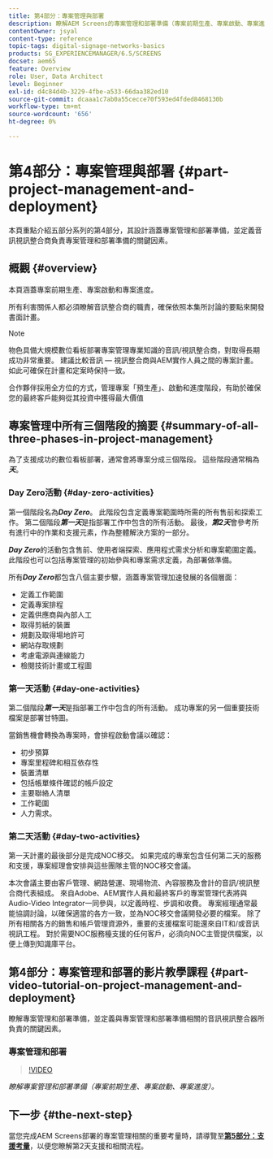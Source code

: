 ```yaml
---
title: 第4部分：專案管理與部署
description: 瞭解AEM Screens的專案管理和部署準備（專案前期生產、專案啟動、專案進度）。
contentOwner: jsyal
content-type: reference
topic-tags: digital-signage-networks-basics
products: SG_EXPERIENCEMANAGER/6.5/SCREENS
docset: aem65
feature: Overview
role: User, Data Architect
level: Beginner
exl-id: d4c84d4b-3229-4fbe-a533-66daa382ed10
source-git-commit: dcaaa1c7ab0a55cecce70f593ed4fded8468130b
workflow-type: tm+mt
source-wordcount: '656'
ht-degree: 0%

---
```


# 第4部分：專案管理與部署 {#part-project-management-and-deployment}

本頁重點介紹五部分系列的第4部分，其設計涵蓋專案管理和部署準備，並定義音訊視訊整合商負責專案管理和部署準備的關鍵因素。

## 概觀 {#overview}

本頁涵蓋專案前期生產、專案啟動和專案進度。

所有利害關係人都必須瞭解音訊整合商的職責，確保依照本集所討論的要點來開發書面計畫。

>[!NOTE]
>
>物色具備大規模數位看板部署專案管理專業知識的音訊/視訊整合商，對取得長期成功非常重要。 建議比較音訊 — 視訊整合商與AEM實作人員之間的專案計畫。 如此可確保在計畫和定案時保持一致。
>
>合作夥伴採用全方位的方式，管理專案「預生產」、啟動和進度階段，有助於確保您的最終客戶能夠從其投資中獲得最大價值

## 專案管理中所有三個階段的摘要 {#summary-of-all-three-phases-in-project-management}

為了支援成功的數位看板部署，通常會將專案分成三個階段。 這些階段通常稱為&#x200B;***天***。

### Day Zero活動 {#day-zero-activities}

第一個階段名為&#x200B;***Day Zero***。 此階段包含定義專案範圍時所需的所有售前和探索工作。 第二個階段&#x200B;***第一天***&#x200B;是指部署工作中包含的所有活動。 最後，***第2天***&#x200B;會參考所有進行中的作業和支援元素，作為整體解決方案的一部分。

***Day Zero***&#x200B;的活動包含售前、使用者端探索、應用程式需求分析和專案範圍定義。 此階段也可以包括專案管理的初始參與和專案需求定義，為部署做準備。

所有&#x200B;***Day Zero***&#x200B;都包含八個主要步驟，涵蓋專案管理加速發展的各個層面：

* 定義工作範圍
* 定義專案排程
* 定義供應商與內部人工
* 取得剪紙的裝置
* 規劃及取得場地許可
* 網站存取規劃
* 考慮電源與連線能力
* 檢閱技術計畫或工程圖

### 第一天活動 {#day-one-activities}

第二個階段&#x200B;***第一天***&#x200B;是指部署工作中包含的所有活動。 成功專案的另一個重要技術檔案是部署甘特圖。

當銷售機會轉換為專案時，會排程啟動會議以確認：

* 初步預算
* 專案里程碑和相互依存性
* 裝置清單
* 包括帳單條件確認的帳戶設定
* 主要聯絡人清單
* 工作範圍
* 人力需求。

### 第二天活動 {#day-two-activities}

第一天計畫的最後部分是完成NOC移交。 如果完成的專案包含任何第二天的服務和支援，專案經理會安排與這些團隊主管的NOC移交會議。

本次會議主要由客戶管理、網路營運、現場物流、內容服務及會計的音訊/視訊整合商代表組成。 來自Adobe、AEM實作人員和最終客戶的專案管理代表將與Audio-Video Integrator一同參與，以定義時程、步調和收費。 專案經理通常最能協調討論，以確保適當的各方一致，並為NOC移交會議開發必要的檔案。 除了所有相關各方的銷售和帳戶管理資源外，重要的支援檔案可能還來自IT和/或音訊視訊工程。 對於需要NOC服務檯支援的任何客戶，必須向NOC主管提供檔案，以便上傳到知識庫平台。

## 第4部分：專案管理和部署的影片教學課程 {#part-video-tutorial-on-project-management-and-deployment}

瞭解專案管理和部署準備，並定義與專案管理和部署準備相關的音訊視訊整合器所負責的關鍵因素。

### 專案管理和部署

>[!VIDEO](https://video.tv.adobe.com/v/28408)

*瞭解專案管理和部署準備（專案前期生產、專案啟動、專案進度）。*

## 下一步 {#the-next-step}

當您完成AEM Screens部署的專案管理相關的重要考量時，請導覽至&#x200B;**[第5部分：支援考量](support-considerations.md)**，以便您瞭解第2天支援和相關流程。
